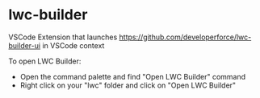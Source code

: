 # lwc-builder

VSCode Extension that launches https://github.com/developerforce/lwc-builder-ui in VSCode context

To open LWC Builder:

- Open the command palette and find "Open LWC Builder" command
- Right click on your "lwc" folder and click on "Open LWC Builder"

